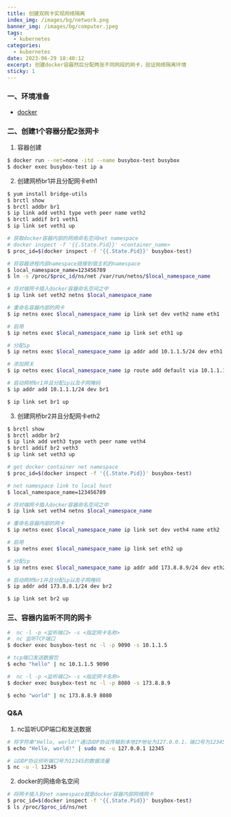 ```yaml
---
title: 创建双网卡实现网络隔离
index_img: /images/bg/network.png
banner_img: /images/bg/computer.jpeg
tags:
  - kubernetes
categories:
  - kubernetes
date: 2023-06-29 18:40:12
excerpt: 创建docker容器然后分配两张不同网段的网卡，验证网络隔离环境
sticky: 1
---
```


### 一、环境准备

- [docker](https://weiqiangxu.github.io/2023/04/18/%E8%AF%AD%E9%9B%80k8s%E5%9F%BA%E7%A1%80%E5%85%A5%E9%97%A8/docker%E7%A6%BB%E7%BA%BF%E5%AE%89%E8%A3%85/)

### 二、创建1个容器分配2张网卡

1. 容器创建

``` bash
$ docker run --net=none -itd --name busybox-test busybox
$ docker exec busybox-test ip a
```

2. 创建网桥br1并且分配网卡eth1

``` bash
$ yum install bridge-utils
$ brctl show
$ brctl addbr br1
$ ip link add veth1 type veth peer name veth2
$ brctl addif br1 veth1
$ ip link set veth1 up

# 获取docker容器内部的网络命名空间net namespace
# docker inspect -f '{{.State.Pid}}' <container_name>
$ proc_id=$(docker inspect -f '{{.State.Pid}}' busybox-test)

# 将容器进程内部namespace链接到宿主机的namespace
$ local_namespace_name=123456789
$ ln -s /proc/$proc_id/ns/net /var/run/netns/$local_namespace_name

# 将对端网卡插入docker容器命名空间之中
$ ip link set veth2 netns $local_namespace_name

# 重命名容器内部的网卡
$ ip netns exec $local_namespace_name ip link set dev veth2 name eth1

# 启用
$ ip netns exec $local_namespace_name ip link set eth1 up

# 分配ip
$ ip netns exec $local_namespace_name ip addr add 10.1.1.5/24 dev eth1

# 添加网关
$ ip netns exec $local_namespace_name ip route add default via 10.1.1.1

# 启动网桥br1并且分配ip以及子网掩码
$ ip addr add 10.1.1.1/24 dev br1

$ ip link set br1 up
```

3. 创建网桥br2并且分配网卡eth2

``` bash
$ brctl show
$ brctl addbr br2
$ ip link add veth3 type veth peer name veth4
$ brctl addif br2 veth3
$ ip link set veth3 up

# get docker container net namespace
$ proc_id=$(docker inspect -f '{{.State.Pid}}' busybox-test)

# net namespace link to local host
$ local_namespace_name=123456789

# 将对端网卡插入docker容器命名空间之中
$ ip link set veth4 netns $local_namespace_name

# 重命名容器内部的网卡
$ ip netns exec $local_namespace_name ip link set dev veth4 name eth2

# 启用
$ ip netns exec $local_namespace_name ip link set eth2 up

# 分配ip
$ ip netns exec $local_namespace_name ip addr add 173.8.8.9/24 dev eth2

# 启动网桥br1并且分配ip以及子网掩码
$ ip addr add 173.8.8.1/24 dev br2

$ ip link set br2 up
```

### 三、容器内监听不同的网卡

``` bash
#  nc -l -p <监听端口> -s <指定网卡名称>
#  nc 监听TCP端口
$ docker exec busybox-test nc -l -p 9090 -s 10.1.1.5

# tcp端口发送数据包
$ echo "hello" | nc 10.1.1.5 9090
```

``` bash
#  nc -l -p <监听端口> -s <指定网卡名称>
$ docker exec busybox-test nc -l -p 8080 -s 173.8.8.9

$ echo "world" | nc 173.8.8.9 8080
```

### Q&A

1. nc监听UDP端口和发送数据

``` bash
# 将字符串"Hello, world!"通过UDP协议传输到本地IP地址为127.0.0.1，端口号为12345的主机上
$ echo "Hello, world!" | sudo nc -u 127.0.0.1 12345

# 以UDP协议侦听端口号为12345的数据流量
$ nc -u -l 12345
```

2. docker的网络命名空间

``` bash
# 将网卡插入到net namespace就是docker容器内部网络网卡
$ proc_id=$(docker inspect -f '{{.State.Pid}}' busybox-test)
$ ls /proc/$proc_id/ns/net
```